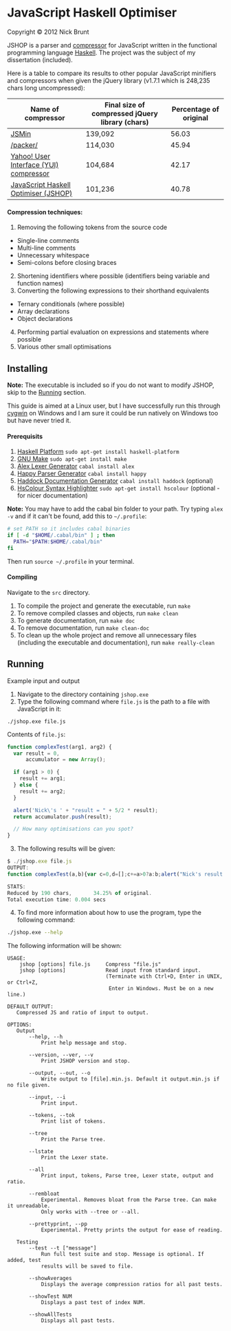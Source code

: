 # JavaScript Haskell Optimiser

Copyright &copy; 2012 Nick Brunt

JSHOP is a parser and [compressor](http://en.wikipedia.org/wiki/Minification_(programming)) for JavaScript written in the functional programming language [Haskell](http://www.haskell.org/haskellwiki/Haskell).  The project was the subject of my dissertation (included).

Here is a table to compare its results to other popular JavaScript minifiers and compressors when given the jQuery library (v1.7.1 which is 248,235 chars long uncompressed):
<table>
  <thead>
    <tr>
      <th>Name of compressor</th>
      <th>Final size of compressed jQuery library (chars)</th>
      <th>Percentage of original</th>
    </tr>
  </thead>
  <tbody>
    <tr>
      <td><a href="http://www.crockford.com/javascript/jsmin.html">JSMin</a></td>
      <td>139,092</td>
      <td>56.03</td>
    </tr>
    <tr>
      <td><a href="http://dean.edwards.name/packer/">/packer/</a></td>
      <td>114,030</td>
      <td>45.94</td>
    </tr>
    <tr>
      <td><a href="http://developer.yahoo.com/yui/compressor/">Yahoo! User Interface (YUI) compressor</a></td>
      <td>104,684</td>
      <td>42.17</td>
    </tr>
    <tr class="info">
      <td><a href="https://github.com/nbrunt/jshop">JavaScript Haskell Optimiser (JSHOP)</a></td>
      <td>101,236</td>
      <td>40.78</td>
    </tr>
  </tbody>
</table>

#### Compression techniques:

1. Removing the following tokens from the source code
  - Single-line comments
  - Multi-line comments
  - Unnecessary whitespace
  - Semi-colons before closing braces
2. Shortening identifiers where possible (identifiers being variable and function names)
3. Converting the following expressions to their shorthand equivalents
  - Ternary conditionals (where possible)
  - Array declarations
  - Object declarations
4. Performing partial evaluation on expressions and statements where possible
5. Various other small optimisations


## Installing

**Note:** The executable is included so if you do not want to modify JSHOP, skip to the [Running](#running) section.

This guide is aimed at a Linux user, but I have successfully run this through [cygwin](http://cygwin.com) on Windows and I am sure it could be run natively on Windows too but have never tried it.

#### Prerequisits

1. [Haskell Platform](http://www.haskell.org/platform/) `sudo apt-get install haskell-platform`
2. [GNU Make](http://www.gnu.org/software/make/) `sudo apt-get install make`
3. [Alex Lexer Generator](http://www.haskell.org/alex/) `cabal install alex`
4. [Happy Parser Generator](http://www.haskell.org/happy/) `cabal install happy`
5. [Haddock Documentation Generator](http://www.haskell.org/haddock/) `cabal install haddock` (optional)
6. [HsColour Syntax Highlighter](http://www.cs.york.ac.uk/fp/darcs/hscolour/) `sudo apt-get install hscolour` (optional - for nicer documentation)

  **Note:** You may have to add the cabal bin folder to your path. Try typing `alex -v` and if it can't be found, add this to `~/.profile`:

  ```bash
  # set PATH so it includes cabal binaries
  if [ -d "$HOME/.cabal/bin" ] ; then
    PATH="$PATH:$HOME/.cabal/bin"
  fi
  ```
  Then run `source ~/.profile` in your terminal.

#### Compiling

Navigate to the `src` directory.

1. To compile the project and generate the executable, run `make`
2. To remove compiled classes and objects, run `make clean`
3. To generate documentation, run `make doc`
4. To remove documentation, run `make clean-doc`
5. To clean up the whole project and remove all unnecessary files (including the executable and documentation), run `make really-clean`

<a id="running"></a>
## Running

Example input and output

1. Navigate to the directory containing `jshop.exe`
2. Type the following command where `file.js` is the path to a file with JavaScript in it:

  ```
  ./jshop.exe file.js
  ```

  Contents of `file.js`:

  ```javascript
  function complexTest(arg1, arg2) {
    var result = 0,
        accumulator = new Array();

    if (arg1 > 0) {
      result += arg1;
    } else {
      result += arg2;
    }

    alert('Nick\'s ' + "result = " + 5/2 * result);
    return accumulator.push(result);

    // How many optimisations can you spot?
  }
  ```

3. The following results will be given:

  ```javascript
  $ ./jshop.exe file.js
  OUTPUT:
  function complexTest(a,b){var c=0,d=[];c+=a>0?a:b;alert("Nick's result = "+2.5*c);return d.push(c)}

  STATS:
  Reduced by 190 chars,       34.25% of original.
  Total execution time: 0.004 secs
  ```

4. To find more information about how to use the program, type the following command:

  ```bash
  ./jshop.exe --help
  ```

  The following information will be shown:
  
  ```
  USAGE:
      jshop [options] file.js     Compress "file.js"
      jshop [options]             Read input from standard input.
                                  (Terminate with Ctrl+D, Enter in UNIX, or Ctrl+Z,
                                   Enter in Windows. Must be on a new line.)
  
  DEFAULT OUTPUT:
     Compressed JS and ratio of input to output.
  
  OPTIONS:
     Output
         --help, --h
             Print help message and stop.
  
         --version, --ver, --v
             Print JSHOP version and stop.
  
         --output, --out, --o
             Write output to [file].min.js. Default it output.min.js if no file given.
  
         --input, --i
             Print input.
  
         --tokens, --tok
             Print list of tokens.
  
         --tree
             Print the Parse tree.
  
         --lstate
             Print the Lexer state.
  
         --all
             Print input, tokens, Parse tree, Lexer state, output and ratio.
  
         --rembloat
             Experimental. Removes bloat from the Parse tree. Can make it unreadable.
             Only works with --tree or --all.
  
         --prettyprint, --pp
             Experimental. Pretty prints the output for ease of reading.
  
     Testing
         --test --t ["message"]
             Run full test suite and stop. Message is optional. If added, test
             results will be saved to file.
  
         --showAverages
             Displays the average compression ratios for all past tests.
  
         --showTest NUM
             Displays a past test of index NUM.
  
         --showAllTests
             Displays all past tests.
  
  ```
